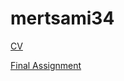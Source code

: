 # mertsami34

[CV](https://github.com/mertsami/mertsami34/blob/master/CV.md)

[Final Assignment](https://github.com/mertsami/mertsami34/blob/master/AEA%20final%20assignment%20.ipynb)

